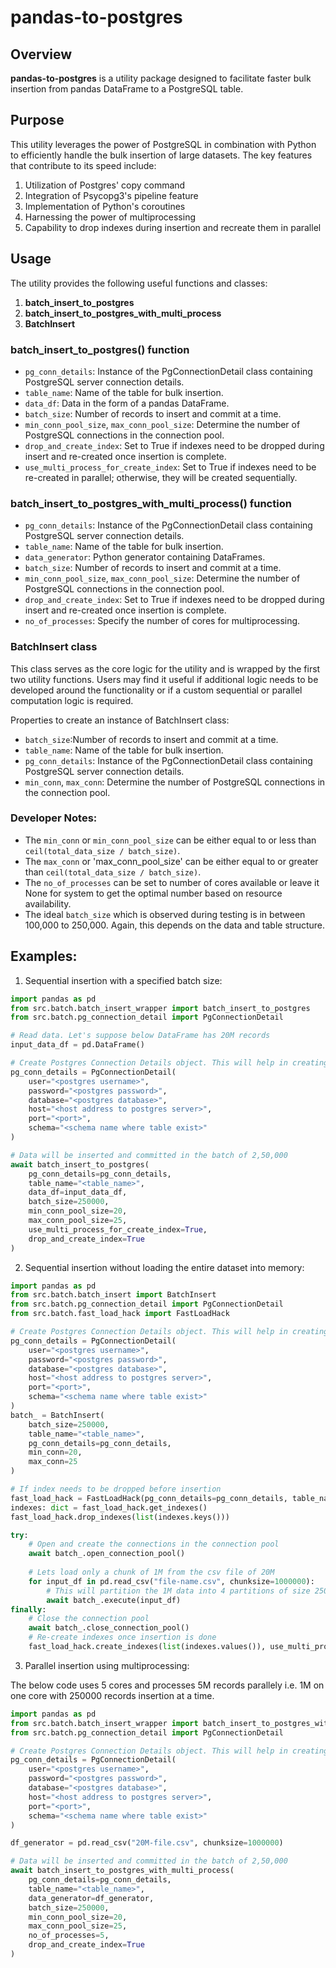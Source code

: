 # pandas-to-postgres

<h2>Overview</h2>

**pandas-to-postgres** is a utility package designed to facilitate faster bulk insertion from pandas DataFrame to a PostgreSQL table.

<h2>Purpose</h2>

This utility leverages the power of PostgreSQL in combination with Python to efficiently handle the bulk insertion of large datasets. The key features that contribute to its speed include:

1. Utilization of Postgres' copy command
2. Integration of Psycopg3's pipeline feature
3. Implementation of Python's coroutines
4. Harnessing the power of multiprocessing
5. Capability to drop indexes during insertion and recreate them in parallel

<h2>Usage</h2>

The utility provides the following useful functions and classes:

1. **batch_insert_to_postgres**
2. **batch_insert_to_postgres_with_multi_process**
3. **BatchInsert**


<h3>batch_insert_to_postgres() function</h3>

- `pg_conn_details`: Instance of the PgConnectionDetail class containing PostgreSQL server connection details.
- `table_name`: Name of the table for bulk insertion.
- `data_df`: Data in the form of a pandas DataFrame.
- `batch_size`: Number of records to insert and commit at a time.
- `min_conn_pool_size`, `max_conn_pool_size`: Determine the number of PostgreSQL connections in the connection pool.
- `drop_and_create_index`: Set to True if indexes need to be dropped during insert and re-created once insertion is complete.
- `use_multi_process_for_create_index`: Set to True if indexes need to be re-created in parallel; otherwise, they will be created sequentially.

<h3>batch_insert_to_postgres_with_multi_process() function</h3> 

- `pg_conn_details`: Instance of the PgConnectionDetail class containing PostgreSQL server connection details.
- `table_name`: Name of the table for bulk insertion.
- `data_generator`: Python generator containing DataFrames.
- `batch_size`: Number of records to insert and commit at a time.
- `min_conn_pool_size`, `max_conn_pool_size`: Determine the number of PostgreSQL connections in the connection pool.
- `drop_and_create_index`: Set to True if indexes need to be dropped during insert and re-created once insertion is complete.
- `no_of_processes`: Specify the number of cores for multiprocessing.

<h3>BatchInsert class</h3>
This class serves as the core logic for the utility and is wrapped by the first two utility functions. Users may find it useful if additional logic needs to be developed around the functionality or if a custom sequential or parallel computation logic is required.

Properties to create an instance of BatchInsert class:
- `batch_size`:Number of records to insert and commit at a time.
- `table_name`: Name of the table for bulk insertion.
- `pg_conn_details`: Instance of the PgConnectionDetail class containing PostgreSQL server connection details.
- `min_conn`, `max_conn`: Determine the number of PostgreSQL connections in the connection pool.

<h3>Developer Notes:</h3>

- The `min_conn` or `min_conn_pool_size` can be either equal to or less than `ceil(total_data_size / batch_size)`.
- The `max_conn` or 'max_conn_pool_size' can be either equal to or greater than `ceil(total_data_size / batch_size)`.
- The `no_of_processes` can be set to number of cores available or leave it None for system to get the optimal number based on resource availability.
- The ideal `batch_size` which is observed during testing is in between 100,000 to 250,000. Again, this depends on the data and table structure. 


<h2>Examples:</h2>

1. Sequential insertion with a specified batch size:

```python
import pandas as pd
from src.batch.batch_insert_wrapper import batch_insert_to_postgres
from src.batch.pg_connection_detail import PgConnectionDetail

# Read data. Let's suppose below DataFrame has 20M records
input_data_df = pd.DataFrame()

# Create Postgres Connection Details object. This will help in creating and managing the database connections 
pg_conn_details = PgConnectionDetail(
    user="<postgres username>",
    password="<postgres password>",
    database="<postgres database>",
    host="<host address to postgres server>",
    port="<port>",
    schema="<schema name where table exist>"
)

# Data will be inserted and committed in the batch of 2,50,000
await batch_insert_to_postgres(
    pg_conn_details=pg_conn_details,
    table_name="<table_name>",
    data_df=input_data_df,
    batch_size=250000,
    min_conn_pool_size=20,
    max_conn_pool_size=25,
    use_multi_process_for_create_index=True,
    drop_and_create_index=True
)
```

2. Sequential insertion without loading the entire dataset into memory:
```python
import pandas as pd
from src.batch.batch_insert import BatchInsert
from src.batch.pg_connection_detail import PgConnectionDetail
from src.batch.fast_load_hack import FastLoadHack

# Create Postgres Connection Details object. This will help in creating and managing the database connections 
pg_conn_details = PgConnectionDetail(
    user="<postgres username>",
    password="<postgres password>",
    database="<postgres database>",
    host="<host address to postgres server>",
    port="<port>",
    schema="<schema name where table exist>"
)
batch_ = BatchInsert(
    batch_size=250000, 
    table_name="<table_name>", 
    pg_conn_details=pg_conn_details, 
    min_conn=20, 
    max_conn=25
)

# If index needs to be dropped before insertion
fast_load_hack = FastLoadHack(pg_conn_details=pg_conn_details, table_name=table_name)
indexes: dict = fast_load_hack.get_indexes()
fast_load_hack.drop_indexes(list(indexes.keys()))

try:
    # Open and create the connections in the connection pool
    await batch_.open_connection_pool()
    
    # Lets load only a chunk of 1M from the csv file of 20M
    for input_df in pd.read_csv("file-name.csv", chunksize=1000000):
        # This will partition the 1M data into 4 partitions of size 250000 each as the batch_size is 250000.
        await batch_.execute(input_df)
finally:
    # Close the connection pool
    await batch_.close_connection_pool()
    # Re-create indexes once insertion is done
    fast_load_hack.create_indexes(list(indexes.values()), use_multi_process_for_create_index=True/False) # Use this based on either sequential or parallel building of index
```

3. Parallel insertion using multiprocessing:

The below code uses 5 cores and processes 5M records parallely i.e. 1M on one core with 250000 records insertion at a time.
 
```python
import pandas as pd
from src.batch.batch_insert_wrapper import batch_insert_to_postgres_with_multi_process
from src.batch.pg_connection_detail import PgConnectionDetail

# Create Postgres Connection Details object. This will help in creating and managing the database connections 
pg_conn_details = PgConnectionDetail(
    user="<postgres username>",
    password="<postgres password>",
    database="<postgres database>",
    host="<host address to postgres server>",
    port="<port>",
    schema="<schema name where table exist>"
)

df_generator = pd.read_csv("20M-file.csv", chunksize=1000000)

# Data will be inserted and committed in the batch of 2,50,000
await batch_insert_to_postgres_with_multi_process(
    pg_conn_details=pg_conn_details,
    table_name="<table_name>",
    data_generator=df_generator,
    batch_size=250000,
    min_conn_pool_size=20,
    max_conn_pool_size=25,
    no_of_processes=5,
    drop_and_create_index=True
)
```
